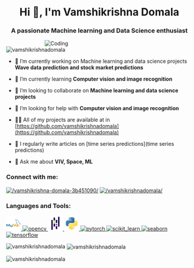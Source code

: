 <h1 align="center">Hi 👋, I'm Vamshikrishna Domala</h1>
<h3 align="center">A passionate Machine learning and Data Science enthusiast</h3>
<img align="right" alt="Coding" width="400" src="https://cdn.dribbble.com/users/1162077/screenshots/3848914/programmer.gif">

<p align="left"> <img src="https://komarev.com/ghpvc/?username=vamshikrishnadomala&label=Profile%20views&color=0e75b6&style=flat" alt="vamshikrishnadomala" /> </p>

- 🔭 I’m currently working on Machine learning and data science projects **Wave data prediction and stock market predictions**

- 🌱 I’m currently learning **Computer vision and image recognition**

- 👯 I’m looking to collaborate on **Machine learning and data science projects**

- 🤝 I’m looking for help with **Computer vision and image recognition**

- 👨‍💻 All of my projects are available at in [https://github.com/vamshikrishnadomala](https://github.com/vamshikrishnadomala)

- 📝 I regularly write articles on [time series predictions](time series predictions)

- 💬 Ask me about **VIV, Space, ML**

<h3 align="left">Connect with me:</h3>
<p align="left">
<a href="https://linkedin.com/in//vamshikrishna-domala-3b451090/" target="blank"><img align="center" src="https://raw.githubusercontent.com/rahuldkjain/github-profile-readme-generator/master/src/images/icons/Social/linked-in-alt.svg" alt="/vamshikrishna-domala-3b451090/" height="30" width="40" /></a>
<a href="https://fb.com//vamshikrishnadomala/" target="blank"><img align="center" src="https://raw.githubusercontent.com/rahuldkjain/github-profile-readme-generator/master/src/images/icons/Social/facebook.svg" alt="/vamshikrishnadomala/" height="30" width="40" /></a>
</p>

<h3 align="left">Languages and Tools:</h3>
<p align="left"> <a href="https://www.mysql.com/" target="_blank" rel="noreferrer"> <img src="https://raw.githubusercontent.com/devicons/devicon/master/icons/mysql/mysql-original-wordmark.svg" alt="mysql" width="40" height="40"/> </a> <a href="https://opencv.org/" target="_blank" rel="noreferrer"> <img src="https://www.vectorlogo.zone/logos/opencv/opencv-icon.svg" alt="opencv" width="40" height="40"/> </a> <a href="https://pandas.pydata.org/" target="_blank" rel="noreferrer"> <img src="https://raw.githubusercontent.com/devicons/devicon/2ae2a900d2f041da66e950e4d48052658d850630/icons/pandas/pandas-original.svg" alt="pandas" width="40" height="40"/> </a> <a href="https://www.python.org" target="_blank" rel="noreferrer"> <img src="https://raw.githubusercontent.com/devicons/devicon/master/icons/python/python-original.svg" alt="python" width="40" height="40"/> </a> <a href="https://pytorch.org/" target="_blank" rel="noreferrer"> <img src="https://www.vectorlogo.zone/logos/pytorch/pytorch-icon.svg" alt="pytorch" width="40" height="40"/> </a> <a href="https://scikit-learn.org/" target="_blank" rel="noreferrer"> <img src="https://upload.wikimedia.org/wikipedia/commons/0/05/Scikit_learn_logo_small.svg" alt="scikit_learn" width="40" height="40"/> </a> <a href="https://seaborn.pydata.org/" target="_blank" rel="noreferrer"> <img src="https://seaborn.pydata.org/_images/logo-mark-lightbg.svg" alt="seaborn" width="40" height="40"/> </a> <a href="https://www.tensorflow.org" target="_blank" rel="noreferrer"> <img src="https://www.vectorlogo.zone/logos/tensorflow/tensorflow-icon.svg" alt="tensorflow" width="40" height="40"/> </a> </p>

<p><img align="left" src="https://github-readme-stats.vercel.app/api/top-langs?username=vamshikrishnadomala&show_icons=true&locale=en&layout=compact" alt="vamshikrishnadomala" /></p>

<p>&nbsp;<img align="center" src="https://github-readme-stats.vercel.app/api?username=vamshikrishnadomala&show_icons=true&locale=en" alt="vamshikrishnadomala" /></p>

<p><img align="center" src="https://github-readme-streak-stats.herokuapp.com/?user=vamshikrishnadomala&" alt="vamshikrishnadomala" /></p>
